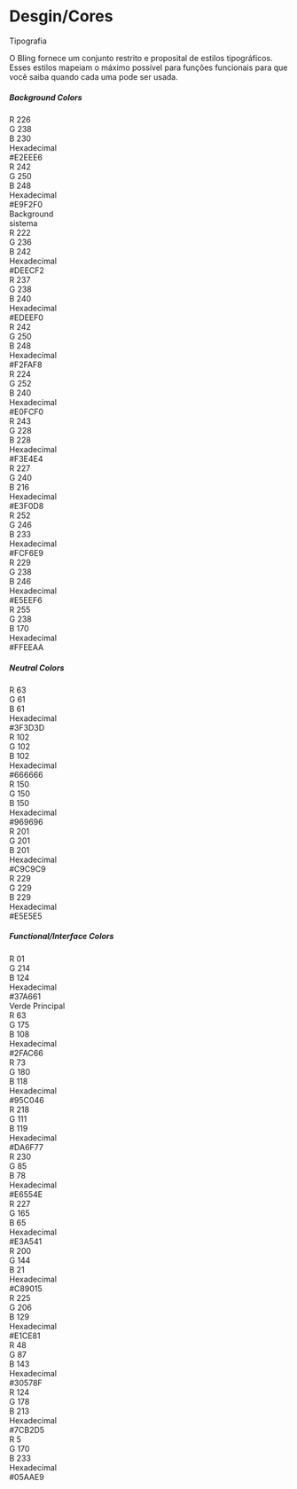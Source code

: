 # Desgin/Cores

<div class="bling-form mdc-layout-grid mdc-layout-grid__inner">
	<div class="mdc-layout-grid__cell--span-12">
		<p>Tipografia</p>
	</div>
	<div class="explicacao mdc-layout-grid__cell--span-12">
		O Bling fornece um conjunto restrito e proposital de estilos tipográficos. Esses estilos mapeiam o
		máximo possível para funções funcionais para que você saiba quando cada uma pode ser usada.
	</div>
	<div class="explicacao mdc-layout-grid__cell--span-12">
		<h5>Background Colors</h5>
	</div>
	<div class="block-gilroy mdc-layout-grid__inner mdc-layout-grid__cell--span-12">
		<div class="mdc-layout-grid__cell--span-2">
			<div class="Q1">
			</div>
			<div>R 226</div>
			<div>G 238</div>
			<div>B 230</div>
			<div>Hexadecimal</div>
			<div>#E2EEE6</div>
		</div>
		<div class="mdc-layout-grid__cell--span-2">
			<div class="Q2">
			</div>
			<div>R 242</div>
			<div>G 250</div>
			<div>B 248</div>
			<div>Hexadecimal</div>
			<div>#E9F2F0</div>
			<div>Background</div>
			<div>sistema</div>
		</div>
		<div class="mdc-layout-grid__cell--span-2">
			<div class="Q3">
			</div>
			<div>R 222</div>
			<div>G 236</div>
			<div>B 242</div>
			<div>Hexadecimal</div>
			<div>#DEECF2</div>
		</div>
		<div class="mdc-layout-grid__cell--span-2">
			<div class="Q4">
			</div>
			<div>R 237</div>
			<div>G 238</div>
			<div>B 240</div>
			<div>Hexadecimal</div>
			<div>#EDEEF0</div>
		</div>
		<div class="mdc-layout-grid__cell--span-2">
			<div class="Q5">
			</div>
			<div>R 242</div>
			<div>G 250</div>
			<div>B 248</div>
			<div>Hexadecimal</div>
			<div>#F2FAF8</div>
		</div>
		<div class="mdc-layout-grid__cell--span-2">
			<div class="Q6">
			</div>
			<div>R 224</div>
			<div>G 252</div>
			<div>B 240</div>
			<div>Hexadecimal</div>
			<div>#E0FCF0</div>
		</div>
		<div class="mdc-layout-grid__cell--span-2">
			<div class="Q23">
			</div>
			<div>R 243</div>
			<div>G 228</div>
			<div>B 228</div>
			<div>Hexadecimal</div>
			<div>#F3E4E4</div>
		</div>
		<div class="mdc-layout-grid__cell--span-2">
			<div class="Q24">
			</div>
			<div>R 227</div>
			<div>G 240</div>
			<div>B 216</div>
			<div>Hexadecimal</div>
			<div>#E3F0D8</div>
		</div>
		<div class="mdc-layout-grid__cell--span-2">
			<div class="Q25">
			</div>
			<div>R 252</div>
			<div>G 246</div>
			<div>B 233</div>
			<div>Hexadecimal</div>
			<div>#FCF6E9</div>
		</div>
		<div class="mdc-layout-grid__cell--span-2">
			<div class="Q26">
			</div>
			<div>R 229</div>
			<div>G 238</div>
			<div>B 246</div>
			<div>Hexadecimal</div>
			<div>#E5EEF6</div>
		</div>
		<div class="mdc-layout-grid__cell--span-2">
			<div class="Q27">
			</div>
			<div>R 255</div>
			<div>G 238</div>
			<div>B 170</div>
			<div>Hexadecimal</div>
			<div>#FFEEAA</div>
		</div>
	</div>
	<div class="mdc-layout-grid__cell--span-12">
		<h5>Neutral Colors</h5>
	</div>
	<div class="block-gilroy mdc-layout-grid__inner mdc-layout-grid__cell--span-12">
		<div class="mdc-layout-grid__cell--span-2">
			<div class="Q7">
			</div>
			<div>R 63</div>
			<div>G 61</div>
			<div>B 61</div>
			<div>Hexadecimal</div>
			<div>#3F3D3D</div>
		</div>
		<div class="mdc-layout-grid__cell--span-2">
			<div class="Q8">
			</div>
			<div>R 102</div>
			<div>G 102</div>
			<div>B 102</div>
			<div>Hexadecimal</div>
			<div>#666666</div>
		</div>
		<div class="mdc-layout-grid__cell--span-2">
			<div class="Q9">
			</div>
			<div>R 150</div>
			<div>G 150</div>
			<div>B 150</div>
			<div>Hexadecimal</div>
			<div>#969696</div>
		</div>
		<div class="mdc-layout-grid__cell--span-2">
			<div class="Q10">
			</div>
			<div>R 201</div>
			<div>G 201</div>
			<div>B 201</div>
			<div>Hexadecimal</div>
			<div>#C9C9C9</div>
		</div>
		<div class="mdc-layout-grid__cell--span-2">
			<div class="Q11">
			</div>
			<div>R 229</div>
			<div>G 229</div>
			<div>B 229</div>
			<div>Hexadecimal</div>
			<div>#E5E5E5</div>
		</div>
	</div>
	<div class="mdc-layout-grid__cell--span-12">
		<h5>Functional/Interface Colors</h5>
	</div>
	<div class="block-gilroy mdc-layout-grid__inner mdc-layout-grid__cell--span-12">
		<div class="mdc-layout-grid__cell--span-2">
			<div class="Q12">
			</div>
			<div>R 01</div>
			<div>G 214</div>
			<div>B 124</div>
			<div>Hexadecimal</div>
			<div>#37A661</div>
			<div>Verde Principal</div>
		</div>
		<div class="mdc-layout-grid__cell--span-2">
			<div class="Q13">
			</div>
			<div>R 63</div>
			<div>G 175</div>
			<div>B 108</div>
			<div>Hexadecimal</div>
			<div>#2FAC66</div>
		</div>
		<div class="mdc-layout-grid__cell--span-2">
			<div class="Q14">
			</div>
			<div>R 73</div>
			<div>G 180</div>
			<div>B 118</div>
			<div>Hexadecimal</div>
			<div>#95C046</div>
		</div>
		<div class="mdc-layout-grid__cell--span-2">
			<div class="Q15">
			</div>
			<div>R 218</div>
			<div>G 111</div>
			<div>B 119</div>
			<div>Hexadecimal</div>
			<div>#DA6F77</div>
		</div>
		<div class="mdc-layout-grid__cell--span-2">
			<div class="Q16">
			</div>
			<div>R 230</div>
			<div>G 85</div>
			<div>B 78</div>
			<div>Hexadecimal</div>
			<div>#E6554E</div>
		</div>
		<div class="mdc-layout-grid__cell--span-2">
			<div class="Q17">
			</div>
			<div>R 227</div>
			<div>G 165</div>
			<div>B 65</div>
			<div>Hexadecimal</div>
			<div>#E3A541</div>
		</div>
		<div class="mdc-layout-grid__cell--span-2">
			<div class="Q18">
			</div>
			<div>R 200</div>
			<div>G 144</div>
			<div>B 21</div>
			<div>Hexadecimal</div>
			<div>#C89015</div>
		</div>
		<div class="mdc-layout-grid__cell--span-2">
			<div class="Q19">
			</div>
			<div>R 225</div>
			<div>G 206</div>
			<div>B 129</div>
			<div>Hexadecimal</div>
			<div>#E1CE81</div>
		</div>
		<div class="mdc-layout-grid__cell--span-2">
			<div class="Q20">
			</div>
			<div>R 48</div>
			<div>G 87</div>
			<div>B 143</div>
			<div>Hexadecimal</div>
			<div>#30578F</div>
		</div>
		<div class="mdc-layout-grid__cell--span-2">
			<div class="Q21">
			</div>
			<div>R 124</div>
			<div>G 178</div>
			<div>B 213</div>
			<div>Hexadecimal</div>
			<div>#7CB2D5</div>
		</div>
		<div class="mdc-layout-grid__cell--span-2">
			<div class="Q22">
			</div>
			<div>R 5</div>
			<div>G 170</div>
			<div>B 233</div>
			<div>Hexadecimal</div>
			<div>#05AAE9</div>
		</div>
	</div>
</div>